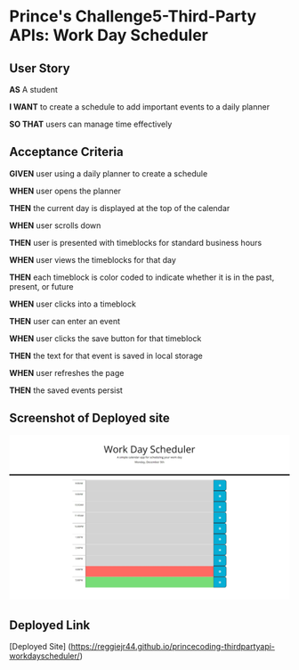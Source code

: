 # Prince's Challenge5-Third-Party APIs: Work Day Scheduler

## User Story

**AS** A student

**I WANT** to create a schedule to add important events to a daily planner

**SO THAT** users can manage time effectively


## Acceptance Criteria

**GIVEN** user using a daily planner to create a schedule

**WHEN** user opens the planner

**THEN** the current day is displayed at the top of the calendar

**WHEN** user scrolls down

**THEN** user is presented with timeblocks for standard business hours

**WHEN** user views the timeblocks for that day

**THEN** each timeblock is color coded to indicate whether it is in the past, present, or future

**WHEN** user clicks into a timeblock

**THEN** user can enter an event

**WHEN** user clicks the save button for that timeblock

**THEN** the text for that event is saved in local storage

**WHEN** user refreshes the page

**THEN** the saved events persist



## Screenshot of Deployed site

![Screenshot](./assets/images/workdayschedule.jpg)


## Deployed Link
[Deployed Site] (https://reggiejr44.github.io/princecoding-thirdpartyapi-workdayscheduler/)
